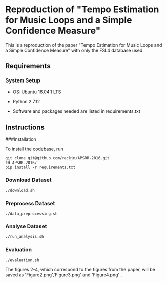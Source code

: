 # Reproduction of "Tempo Estimation for Music Loops and a Simple Confidence Measure"

This is a reproduction of the paper "Tempo Estimation for Music Loops and a Simple Confidence Measure" with only the FSL4 database used.

## Requirements

### System Setup

* OS:	Ubuntu 16.04.1 LTS

* Python 2.7.12

* Software and packages needed are listed in requirements.txt


## Instructions

###Installation

To install the codebase, run

    git clone git@github.com/reckjn/APSRR-2016.git
    cd APSRR-2016/
    pip install -r requirements.txt

### Download Dataset

    ./download.sh

### Preprocess Dataset

    ./data_preprocessing.sh

### Analyse Dataset   

    ./run_analysis.sh

### Evaluation

    ./evaluation.sh

The figures 2-4, which correspond to the figures from the paper, will be saved as 'Figure2.png','Figure3.png' and 'Figure4.png'  .


